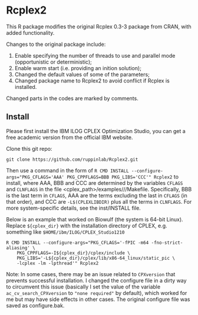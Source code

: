 # Rcplex2

This R package modifies the original Rcplex 0.3-3 package from CRAN, with added functionality.

Changes to the original package include:
  1. Enable specifying the number of threads to use and parallel mode (opportunistic or deterministic);
  2. Enable warm start (i.e. providing an inition solution);
  3. Changed the default values of some of the parameters;
  4. Changed package name to Rcplex2 to avoid conflict if Rcplex is installed.

Changed parts in the codes are marked by comments.


## Install

Please first install the IBM ILOG CPLEX Optimization Studio, you can get a free academic version from the official IBM website.

Clone this git repo:
```
git clone https://github.com/ruppinlab/Rcplex2.git
```

Then use a command in the form of `R CMD INSTALL --configure-args="PKG_CFLAGS='AAA' PKG_CPPFLAGS=BBB PKG_LIBS='CCC'" Rcplex2` to install, where AAA, BBB and CCC are determined by the variables `CFLAGS` and `CLNFLAGS` in the file <cplex_path>/examples/<system>/<libformat>/Makefile. Specifically, BBB is the last term in `CFLAGS`, AAA are the terms excluding the last in `CFLAGS` (in that order), and CCC are `-L$(CPLEXLIBDIR)` plus all the terms in `CLNFLAGS`. For more system-specific details, see the inst/INSTALL file.

Below is an example that worked on Biowulf (the system is 64-bit Linux). Replace `${cplex_dir}` with the installation directory of CPLEX, e.g. something like `$HOME/ibm/ILOG/CPLEX_Studio1210`

```
R CMD INSTALL --configure-args="PKG_CFLAGS='-fPIC -m64 -fno-strict-aliasing' \
    PKG_CPPFLAGS=-I${cplex_dir}/cplex/include \
    PKG_LIBS='-L${cplex_dir}/cplex/lib/x86-64_linux/static_pic \
    -lcplex -lm -lpthread'" Rcplex2
```

Note: In some cases, there may be an issue related to `CPXversion` that prevents successful installation. I changed the configure file in a dirty way to circumvent this issue (basically I set the value of the variable `ac_cv_search_CPXversion` to `"none required"` by default), which worked for me but may have side effects in other cases. The original configure file was saved as configure.bak.
